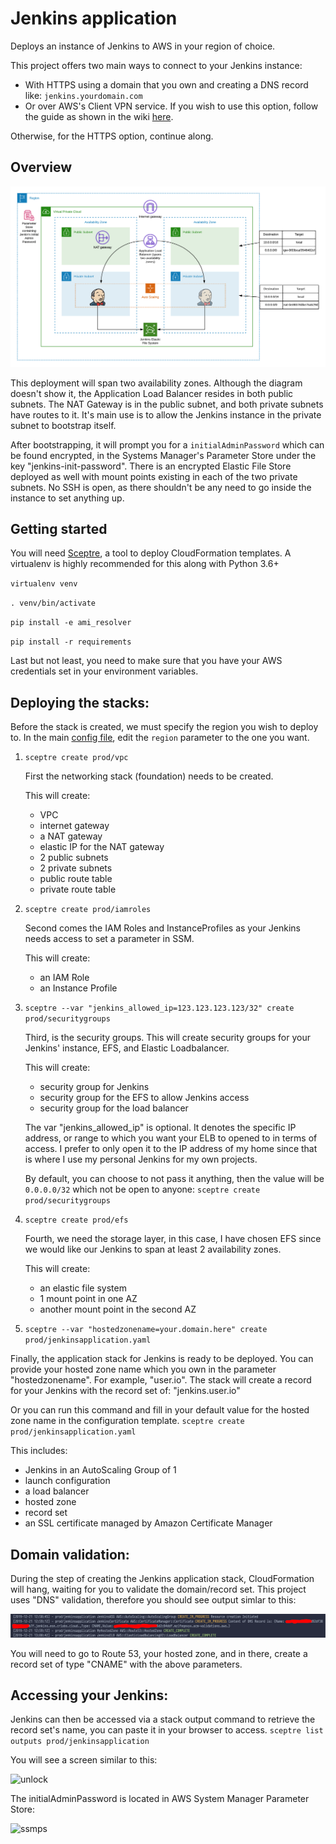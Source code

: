 # Jenkins application

Deploys an instance of Jenkins to AWS in your region of choice.

This project offers two main ways to connect to your Jenkins instance:

- With HTTPS using a domain that you own and creating a DNS record like:    ```jenkins.yourdomain.com```
- Or over AWS's Client VPN service.  If you wish to use this option, follow the guide as shown in the wiki [here](https://github.com/esn89/jenkins-ha-https/wiki/Client-VPN-setup).

Otherwise, for the HTTPS option, continue along.

## Overview

![Overview](https://github.com/esn89/cfn-jenkins/blob/master/images/highleveldesign.png "Overview")

This deployment will span two availability zones.  Although the diagram doesn't show it, the Application Load Balancer resides in both public subnets.
The NAT Gateway is in the public subnet, and both private subnets have routes to it.  It's main use is to allow the Jenkins instance in the private subnet
to bootstrap itself.

After bootstrapping, it will prompt you for a `initialAdminPassword` which can be found encrypted, in the Systems Manager's Parameter Store under the key "jenkins-init-password".
There is an encrypted Elastic File Store deployed as well with mount points existing in each of the two private subnets.
No SSH is open, as there shouldn't be any need to go inside the instance to set anything up.

## Getting started

You will need [Sceptre](https://github.com/Sceptre/sceptre), a tool to deploy CloudFormation templates.  A virtualenv is highly recommended for this along with Python 3.6+

`virtualenv venv`

`. venv/bin/activate`

`pip install -e ami_resolver`

`pip install -r requirements`

Last but not least, you need to make sure that you have your AWS credentials set in your environment variables.

## Deploying the stacks:

Before the stack is created, we must specify the region you wish to deploy to.
In the main [config file](config/config.yaml), edit the `region` parameter to the one you want.

1. `sceptre create prod/vpc`

   First the networking stack (foundation) needs to be created.

   This will create:
   - VPC
   - internet gateway
   - a NAT gateway
   - elastic IP for the NAT gateway
   - 2 public subnets
   - 2 private subnets
   - public route table
   - private route table


2. `sceptre create prod/iamroles`

   Second comes the IAM Roles and InstanceProfiles as your Jenkins needs access to
   set a parameter in SSM.

   This will create:
   - an IAM Role
   - an Instance Profile


3. `sceptre --var "jenkins_allowed_ip=123.123.123.123/32" create prod/securitygroups`

   Third, is the security groups.  This will create security groups for your Jenkins' instance, EFS, and Elastic Loadbalancer.

   This will create:
   - security group for Jenkins
   - security group for the EFS to allow Jenkins access
   - security group for the load balancer


   The var "jenkins_allowed_ip" is optional.  It denotes the specific IP address, or range to which you want
   your ELB to opened to in terms of access.  I prefer to only open it to the IP address of my home since that
   is where I use my personal Jenkins for my own projects.

   By default, you can choose to not pass it anything, then the value will be `0.0.0.0/32` which not be open to anyone:
   `sceptre create prod/securitygroups`


4. `sceptre create prod/efs`

   Fourth, we need the storage layer, in this case, I have chosen EFS since we would like our Jenkins to span at least 2 availability zones.

   This will create:
   - an elastic file system
   - 1 mount point in one AZ
   - another mount point in the second AZ


5.  `sceptre --var "hostedzonename=your.domain.here" create prod/jenkinsapplication.yaml`

   Finally, the application stack for Jenkins is ready to be deployed.
   You can provide your hosted zone name which you own in the parameter "hostedzonename".
   For example, "user.io".  The stack will create a record for your Jenkins with the record set of: "jenkins.user.io"

   Or you can run this command and fill in your default value for the hosted zone name in the configuration template.
   `sceptre create prod/jenkinsapplication.yaml`

   This includes:

   - Jenkins in an AutoScaling Group of 1
   - launch configuration
   - a load balancer
   - hosted zone
   - record set
   - an SSL certificate managed by Amazon Certificate Manager


## Domain validation:

During the step of creating the Jenkins application stack, CloudFormation will hang, waiting for you to validate the domain/record set.
This project uses "DNS" validation, therefore you should see output simlar to this:

![DNS Validation](https://github.com/esn89/cfn-jenkins/blob/master/images/dnsvalidation.png "DNS Validation")

You will need to go to Route 53, your hosted zone, and in there, create a record set of type "CNAME" with the above parameters.


## Accessing your Jenkins:

Jenkins can then be accessed via a stack output command to retrieve the record set's name, you can paste it in your browser to access.
```sceptre list outputs prod/jenkinsapplication```

You will see a screen similar to this:

![unlock](https://github.com/esn89/jenkins-ha-https/blob/master/images/unlockjenkins.png)

The initialAdminPassword is located in AWS System Manager Parameter Store:

![ssmps](https://github.com/esn89/jenkins-ha-https/blob/master/images/jenkinsinitpassword.png)
